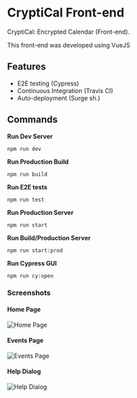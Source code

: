 # CryptiCal Front-end
CryptiCal: Encrypted Calendar (Front-end).

This front-end was developed using VueJS

## Features
- E2E testing (Cypress)
- Continuous Integration (Travis CI)
- Auto-deployment (Surge sh.)

## Commands

**Run Dev Server**
```
npm run dev
```

**Run Production Build**
```
npm run build
```

**Run E2E tests**
```
npm run test
```

**Run Production Server**
```
npm run start
```

**Run Build/Production Server**
```
npm run start:prod
```

**Run Cypress GUI**
```
npm run cy:open
```

### Screenshots

#### Home Page
![Home Page](https://i.imgur.com/m03R9B5.png)

#### Events Page
![Events Page](https://i.imgur.com/2uUbBBr.png)

#### Help Dialog
![Help Dialog](https://i.imgur.com/tWHWrhA.png)

